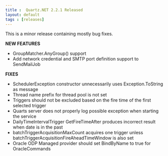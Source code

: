 ```yaml
---
title :  Quartz.NET 2.2.1 Released
layout: default
tags : [releases]
---
```


This is a minor release containing mostly bug fixes.

__NEW FEATURES__

* GroupMatcher.AnyGroup() support
* Add network credential and SMTP port definition support to SendMailJob

__FIXES__

* SchedulerException constructor unnecessarily uses Exception.ToString as message
* Thread name prefix for thread pool is not set
* Triggers should not be excluded based on the fire time of the first selected trigger
* Quarts server does not properly log possible exception when starting the service
* DailyTimeIntervalTrigger GetFireTimeAfter produces incorrect result when date is in the past
* batchTriggerAcquisitionMaxCount acquires one trigger unless batchTriggerAcquisitionFireAheadTimeWindow is also set
* Oracle ODP Managed provider should set BindByName to true for OracleCommands

<Download />
